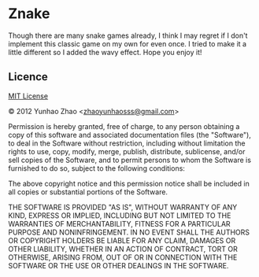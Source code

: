 # Znake

Though there are many snake games already, I think I may regret if I don't implement this classic game on my own for even once. I tried to make it a little different so I added the wavy effect. Hope you enjoy it!

## Licence

[MIT License](http://www.opensource.org/licenses/mit-license.php)

&copy; 2012 Yunhao Zhao &lt;zhaoyunhaosss@gmail.com&gt;

Permission is hereby granted, free of charge, to any person obtaining a copy of this software and associated documentation files (the "Software"), to deal in the Software without restriction, including without limitation the rights to use, copy, modify, merge, publish, distribute, sublicense, and/or sell copies of the Software, and to permit persons to whom the Software is furnished to do so, subject to the following conditions:

The above copyright notice and this permission notice shall be included in all copies or substantial portions of the Software.

THE SOFTWARE IS PROVIDED "AS IS", WITHOUT WARRANTY OF ANY KIND, EXPRESS OR IMPLIED, INCLUDING BUT NOT LIMITED TO THE WARRANTIES OF MERCHANTABILITY, FITNESS FOR A PARTICULAR PURPOSE AND NONINFRINGEMENT. IN NO EVENT SHALL THE AUTHORS OR COPYRIGHT HOLDERS BE LIABLE FOR ANY CLAIM, DAMAGES OR OTHER LIABILITY, WHETHER IN AN ACTION OF CONTRACT, TORT OR OTHERWISE, ARISING FROM, OUT OF OR IN CONNECTION WITH THE SOFTWARE OR THE USE OR OTHER DEALINGS IN THE SOFTWARE.
